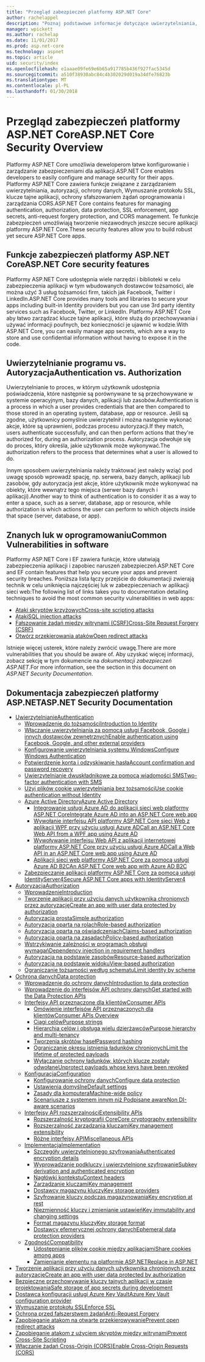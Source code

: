 ```yaml
---
title: "Przegląd zabezpieczeń platformy ASP.NET Core"
author: rachelappel
description: "Poznaj podstawowe informacje dotyczące uwierzytelniania, autoryzacji i zabezpieczeń w ASP.NET Core."
manager: wpickett
ms.author: rachelap
ms.date: 11/01/2017
ms.prod: asp.net-core
ms.technology: aspnet
ms.topic: article
uid: security/index
ms.openlocfilehash: e1aaae09fe69e6b65a917785b436f927fac5345d
ms.sourcegitcommit: a510f38930abc84c4b302029d019a34dfe76823b
ms.translationtype: MT
ms.contentlocale: pl-PL
ms.lasthandoff: 01/30/2018
---
```

# <a name="aspnet-core-security-overview"></a><span data-ttu-id="fc4e2-103">Przegląd zabezpieczeń platformy ASP.NET Core</span><span class="sxs-lookup"><span data-stu-id="fc4e2-103">ASP.NET Core Security Overview</span></span>

<span data-ttu-id="fc4e2-104">Platformy ASP.NET Core umożliwia deweloperom łatwe konfigurowanie i zarządzanie zabezpieczeniami dla aplikacji.</span><span class="sxs-lookup"><span data-stu-id="fc4e2-104">ASP.NET Core enables developers to easily configure and manage security for their apps.</span></span> <span data-ttu-id="fc4e2-105">Platformy ASP.NET Core zawiera funkcje związane z zarządzaniem uwierzytelniania, autoryzacji, ochrony danych, Wymuszanie protokołu SSL, klucze tajne aplikacji, ochrony sfałszowaniem żądań oprogramowania i zarządzania CORS.</span><span class="sxs-lookup"><span data-stu-id="fc4e2-105">ASP.NET Core contains features for managing authentication, authorization, data protection, SSL enforcement, app secrets, anti-request forgery protection, and CORS management.</span></span> <span data-ttu-id="fc4e2-106">Te funkcje zabezpieczeń umożliwiają tworzenie niezawodnych jeszcze secure aplikacji platformy ASP.NET Core.</span><span class="sxs-lookup"><span data-stu-id="fc4e2-106">These security features allow you to build robust yet secure ASP.NET Core apps.</span></span> 

## <a name="aspnet-core-security-features"></a><span data-ttu-id="fc4e2-107">Funkcje zabezpieczeń platformy ASP.NET Core</span><span class="sxs-lookup"><span data-stu-id="fc4e2-107">ASP.NET Core security features</span></span>

<span data-ttu-id="fc4e2-108">Platformy ASP.NET Core udostępnia wiele narzędzi i biblioteki w celu zabezpieczenia aplikacji w tym wbudowanych dostawców tożsamości, ale można użyć 3 usług tożsamości firm, takich jak Facebook, Twitter i LinkedIn.</span><span class="sxs-lookup"><span data-stu-id="fc4e2-108">ASP.NET Core provides many tools and libraries to secure your apps including built-in Identity providers but you can use 3rd party identity services such as Facebook, Twitter, or LinkedIn.</span></span> <span data-ttu-id="fc4e2-109">Platformy ASP.NET Core aby łatwo zarządzać klucze tajne aplikacji, które służą do przechowywania i używać informacji poufnych, bez konieczności je ujawnić w kodzie.</span><span class="sxs-lookup"><span data-stu-id="fc4e2-109">With ASP.NET Core, you can easily manage app secrets, which are a way to store and use confidential information without having to expose it in the code.</span></span> 

## <a name="authentication-vs-authorization"></a><span data-ttu-id="fc4e2-110">Uwierzytelnianie programu vs. Autoryzacja</span><span class="sxs-lookup"><span data-stu-id="fc4e2-110">Authentication vs. Authorization</span></span>

<span data-ttu-id="fc4e2-111">Uwierzytelnianie to proces, w którym użytkownik udostępnia poświadczenia, które następnie są porównywane te są przechowywane w systemie operacyjnym, bazy danych, aplikacji lub zasobów.</span><span class="sxs-lookup"><span data-stu-id="fc4e2-111">Authentication is a process in which a user provides credentials that are then compared to those stored in an operating system, database, app or resource.</span></span> <span data-ttu-id="fc4e2-112">Jeśli są zgodne, użytkownicy pomyślnie uwierzytelnił i można następnie wykonać akcje, które są uprawnieni, podczas procesu autoryzacji.</span><span class="sxs-lookup"><span data-stu-id="fc4e2-112">If they match, users authenticate successfully, and can then perform actions that they're authorized for, during an authorization process.</span></span> <span data-ttu-id="fc4e2-113">Autoryzacja odwołuje się do proces, który określa, jakie użytkownik może wykonywać.</span><span class="sxs-lookup"><span data-stu-id="fc4e2-113">The authorization refers to the process that determines what a user is allowed to do.</span></span> 

<span data-ttu-id="fc4e2-114">Innym sposobem uwierzytelniania należy traktować jest należy wziąć pod uwagę sposób wprowadź spację, np. serwera, bazy danych, aplikacji lub zasobów, gdy autoryzacja jest akcje, które użytkownik może wykonywać na obiekty, które wewnątrz tego miejsca (serwer bazy danych i aplikacji).</span><span class="sxs-lookup"><span data-stu-id="fc4e2-114">Another way to think of authentication is to consider it as a way to enter a space, such as a server, database, app or resource, while authorization is which actions the user can perform to which objects inside that space (server, database, or app).</span></span>

## <a name="common-vulnerabilities-in-software"></a><span data-ttu-id="fc4e2-115">Znanych luk w oprogramowaniu</span><span class="sxs-lookup"><span data-stu-id="fc4e2-115">Common Vulnerabilities in software</span></span>

<span data-ttu-id="fc4e2-116">Platformy ASP.NET Core i EF zawiera funkcje, które ułatwiają zabezpieczenia aplikacji i zapobiec naruszeń zabezpieczeń.</span><span class="sxs-lookup"><span data-stu-id="fc4e2-116">ASP.NET Core and EF contain features that help you secure your apps and prevent security breaches.</span></span> <span data-ttu-id="fc4e2-117">Poniższa lista łączy przejście do dokumentacji zwierają technik w celu uniknięcia najczęściej luk w zabezpieczeniach w aplikacji sieci web:</span><span class="sxs-lookup"><span data-stu-id="fc4e2-117">The following list of links takes you to documentation detailing techniques to avoid the most common security vulnerabilities in web apps:</span></span>

* [<span data-ttu-id="fc4e2-118">Ataki skryptów krzyżowych</span><span class="sxs-lookup"><span data-stu-id="fc4e2-118">Cross-site scripting attacks</span></span>](https://docs.microsoft.com/aspnet/core/security/cross-site-scripting)
* [<span data-ttu-id="fc4e2-119">Ataki</span><span class="sxs-lookup"><span data-stu-id="fc4e2-119">SQL injection attacks</span></span>](https://docs.microsoft.com/ef/core/querying/raw-sql)
* [<span data-ttu-id="fc4e2-120">Fałszowanie żądań między witrynami (CSRF)</span><span class="sxs-lookup"><span data-stu-id="fc4e2-120">Cross-Site Request Forgery (CSRF)</span></span>](https://docs.microsoft.com/aspnet/core/security/anti-request-forgery)
* [<span data-ttu-id="fc4e2-121">Otwórz przekierowania ataków</span><span class="sxs-lookup"><span data-stu-id="fc4e2-121">Open redirect attacks</span></span>](https://docs.microsoft.com/aspnet/core/security/preventing-open-redirects)

<span data-ttu-id="fc4e2-122">Istnieje więcej usterek, które należy zwrócić uwagę.</span><span class="sxs-lookup"><span data-stu-id="fc4e2-122">There are more vulnerabilities that you should be aware of.</span></span> <span data-ttu-id="fc4e2-123">Aby uzyskać więcej informacji, zobacz sekcję w tym dokumencie na *dokumentacji zabezpieczeń ASP.NET*.</span><span class="sxs-lookup"><span data-stu-id="fc4e2-123">For more information, see the section in this document on *ASP.NET Security Documentation*.</span></span> 

## <a name="aspnet-security-documentation"></a><span data-ttu-id="fc4e2-124">Dokumentacja zabezpieczeń platformy ASP.NET</span><span class="sxs-lookup"><span data-stu-id="fc4e2-124">ASP.NET Security Documentation</span></span>

*   [<span data-ttu-id="fc4e2-125">Uwierzytelnianie</span><span class="sxs-lookup"><span data-stu-id="fc4e2-125">Authentication</span></span>](authentication/index.md)
    *   [<span data-ttu-id="fc4e2-126">Wprowadzenie do tożsamości</span><span class="sxs-lookup"><span data-stu-id="fc4e2-126">Introduction to Identity</span></span>](authentication/identity.md)
    *   [<span data-ttu-id="fc4e2-127">Włączanie uwierzytelniania za pomocą usługi Facebook, Google i innych dostawców zewnętrznych</span><span class="sxs-lookup"><span data-stu-id="fc4e2-127">Enable authentication using Facebook, Google, and other external providers</span></span>](authentication/social/index.md)
    * [<span data-ttu-id="fc4e2-128">Konfigurowanie uwierzytelniania systemu Windows</span><span class="sxs-lookup"><span data-stu-id="fc4e2-128">Configure Windows Authentication</span></span>](authentication/windowsauth.md)
    *   [<span data-ttu-id="fc4e2-129">Potwierdzenie konta i odzyskiwanie hasła</span><span class="sxs-lookup"><span data-stu-id="fc4e2-129">Account confirmation and password recovery</span></span>](authentication/accconfirm.md)
    *   [<span data-ttu-id="fc4e2-130">Uwierzytelnianie dwuskładnikowe za pomocą wiadomości SMS</span><span class="sxs-lookup"><span data-stu-id="fc4e2-130">Two-factor authentication with SMS</span></span>](authentication/2fa.md) 
    *   [<span data-ttu-id="fc4e2-131">Użyj plików cookie uwierzytelniania bez tożsamości</span><span class="sxs-lookup"><span data-stu-id="fc4e2-131">Use cookie authentication without Identity</span></span>](authentication/cookie.md)
    *   [<span data-ttu-id="fc4e2-132">Azure Active Directory</span><span class="sxs-lookup"><span data-stu-id="fc4e2-132">Azure Active Directory</span></span>](authentication/azure-active-directory/index.md)
        *   [<span data-ttu-id="fc4e2-133">Integrowanie usługi Azure AD do aplikacji sieci web platformy ASP.NET Core</span><span class="sxs-lookup"><span data-stu-id="fc4e2-133">Integrate Azure AD into an ASP.NET Core web app</span></span>](https://azure.microsoft.com/documentation/samples/active-directory-dotnet-webapp-openidconnect-aspnetcore/)
        *   [<span data-ttu-id="fc4e2-134">Wywołanie interfejsu API platformy ASP.NET Core sieci Web z aplikacji WPF przy użyciu usługi Azure AD</span><span class="sxs-lookup"><span data-stu-id="fc4e2-134">Call an ASP.NET Core Web API from a WPF app using Azure AD</span></span>](https://azure.microsoft.com/documentation/samples/active-directory-dotnet-native-aspnetcore/)
        *   [<span data-ttu-id="fc4e2-135">Wywoływanie interfejsu Web API z aplikacji internetowej platformy ASP.NET Core przy użyciu usługi Azure AD</span><span class="sxs-lookup"><span data-stu-id="fc4e2-135">Call a Web API in an ASP.NET Core web app using Azure AD</span></span>](https://azure.microsoft.com/documentation/samples/active-directory-dotnet-webapp-webapi-openidconnect-aspnetcore/)
        *   [<span data-ttu-id="fc4e2-136">Aplikacji sieci web platformy ASP.NET Core za pomocą usługi Azure AD B2C</span><span class="sxs-lookup"><span data-stu-id="fc4e2-136">An ASP.NET Core web app with Azure AD B2C</span></span>](https://azure.microsoft.com/resources/samples/active-directory-b2c-dotnetcore-webapp/)
    *   [<span data-ttu-id="fc4e2-137">Zabezpieczanie aplikacji platformy ASP.NET Core za pomocą usługi IdentityServer4</span><span class="sxs-lookup"><span data-stu-id="fc4e2-137">Secure ASP.NET Core apps with IdentityServer4</span></span>](https://identityserver4.readthedocs.io)
*   [<span data-ttu-id="fc4e2-138">Autoryzacja</span><span class="sxs-lookup"><span data-stu-id="fc4e2-138">Authorization</span></span>](authorization/index.md)
    *   [<span data-ttu-id="fc4e2-139">Wprowadzenie</span><span class="sxs-lookup"><span data-stu-id="fc4e2-139">Introduction</span></span>](authorization/introduction.md)
    *   [<span data-ttu-id="fc4e2-140">Tworzenie aplikacji przy użyciu danych użytkownika chronionych przez autoryzację</span><span class="sxs-lookup"><span data-stu-id="fc4e2-140">Create an app with user data protected by authorization</span></span>](xref:security/authorization/secure-data)
    *   [<span data-ttu-id="fc4e2-141">Autoryzacja prosta</span><span class="sxs-lookup"><span data-stu-id="fc4e2-141">Simple authorization</span></span>](authorization/simple.md)
    *   [<span data-ttu-id="fc4e2-142">Autoryzacja oparta na rolach</span><span class="sxs-lookup"><span data-stu-id="fc4e2-142">Role-based authorization</span></span>](authorization/roles.md)
    *   [<span data-ttu-id="fc4e2-143">Autoryzacja oparta na oświadczeniach</span><span class="sxs-lookup"><span data-stu-id="fc4e2-143">Claims-based authorization</span></span>](authorization/claims.md)
    *   [<span data-ttu-id="fc4e2-144">Autoryzacja oparta na zasadach</span><span class="sxs-lookup"><span data-stu-id="fc4e2-144">Policy-based authorization</span></span>](authorization/policies.md)
    *   [<span data-ttu-id="fc4e2-145">Wstrzykiwanie zależności w programach obsługi wymagań</span><span class="sxs-lookup"><span data-stu-id="fc4e2-145">Dependency injection in requirement handlers</span></span>](authorization/dependencyinjection.md)
    *   [<span data-ttu-id="fc4e2-146">Autoryzacja na podstawie zasobów</span><span class="sxs-lookup"><span data-stu-id="fc4e2-146">Resource-based authorization</span></span>](authorization/resourcebased.md)
    *   [<span data-ttu-id="fc4e2-147">Autoryzacja na podstawie widoku</span><span class="sxs-lookup"><span data-stu-id="fc4e2-147">View-based authorization</span></span>](authorization/views.md)
    *   [<span data-ttu-id="fc4e2-148">Ograniczanie tożsamości według schematu</span><span class="sxs-lookup"><span data-stu-id="fc4e2-148">Limit identity by scheme</span></span>](authorization/limitingidentitybyscheme.md)
*   [<span data-ttu-id="fc4e2-149">Ochrona danych</span><span class="sxs-lookup"><span data-stu-id="fc4e2-149">Data protection</span></span>](data-protection/index.md)
    *   [<span data-ttu-id="fc4e2-150">Wprowadzenie do ochrony danych</span><span class="sxs-lookup"><span data-stu-id="fc4e2-150">Introduction to data protection</span></span>](data-protection/introduction.md)
    *   [<span data-ttu-id="fc4e2-151">Wprowadzenie do interfejsów API ochrony danych</span><span class="sxs-lookup"><span data-stu-id="fc4e2-151">Get started with the Data Protection APIs</span></span>](data-protection/using-data-protection.md)
    *   [<span data-ttu-id="fc4e2-152">Interfejsy API przeznaczone dla klientów</span><span class="sxs-lookup"><span data-stu-id="fc4e2-152">Consumer APIs</span></span>](data-protection/consumer-apis/index.md)
        *   [<span data-ttu-id="fc4e2-153">Omówienie interfejsów API przeznaczonych dla klientów</span><span class="sxs-lookup"><span data-stu-id="fc4e2-153">Consumer APIs Overview</span></span>](data-protection/consumer-apis/overview.md)
        *   [<span data-ttu-id="fc4e2-154">Ciągi celów</span><span class="sxs-lookup"><span data-stu-id="fc4e2-154">Purpose strings</span></span>](data-protection/consumer-apis/purpose-strings.md)
        *   [<span data-ttu-id="fc4e2-155">Hierarchia celów i obsługa wielu dzierżawców</span><span class="sxs-lookup"><span data-stu-id="fc4e2-155">Purpose hierarchy and multi-tenancy</span></span>](data-protection/consumer-apis/purpose-strings-multitenancy.md)
        *   [<span data-ttu-id="fc4e2-156">Tworzenia skrótów haseł</span><span class="sxs-lookup"><span data-stu-id="fc4e2-156">Password hashing</span></span>](data-protection/consumer-apis/password-hashing.md)
        *   [<span data-ttu-id="fc4e2-157">Ograniczanie okresu istnienia ładunków chronionych</span><span class="sxs-lookup"><span data-stu-id="fc4e2-157">Limit the lifetime of protected payloads</span></span>](data-protection/consumer-apis/limited-lifetime-payloads.md)
        *   [<span data-ttu-id="fc4e2-158">Wyłączanie ochrony ładunków, których klucze zostały odwołane</span><span class="sxs-lookup"><span data-stu-id="fc4e2-158">Unprotect payloads whose keys have been revoked</span></span>](data-protection/consumer-apis/dangerous-unprotect.md)
    *   [<span data-ttu-id="fc4e2-159">Konfiguracja</span><span class="sxs-lookup"><span data-stu-id="fc4e2-159">Configuration</span></span>](data-protection/configuration/index.md)
        *   [<span data-ttu-id="fc4e2-160">Konfigurowanie ochrony danych</span><span class="sxs-lookup"><span data-stu-id="fc4e2-160">Configure data protection</span></span>](data-protection/configuration/overview.md)
        *   [<span data-ttu-id="fc4e2-161">Ustawienia domyślne</span><span class="sxs-lookup"><span data-stu-id="fc4e2-161">Default settings</span></span>](data-protection/configuration/default-settings.md)
        *   [<span data-ttu-id="fc4e2-162">Zasady dla komputera</span><span class="sxs-lookup"><span data-stu-id="fc4e2-162">Machine-wide policy</span></span>](data-protection/configuration/machine-wide-policy.md)
        *   [<span data-ttu-id="fc4e2-163">Scenariusze z systemem innym niż Podpisane aware</span><span class="sxs-lookup"><span data-stu-id="fc4e2-163">Non DI-aware scenarios</span></span>](data-protection/configuration/non-di-scenarios.md)
    *   [<span data-ttu-id="fc4e2-164">Interfejsy API rozszerzalności</span><span class="sxs-lookup"><span data-stu-id="fc4e2-164">Extensibility APIs</span></span>](data-protection/extensibility/index.md)
        *   [<span data-ttu-id="fc4e2-165">Rozszerzalność kryptografii Core</span><span class="sxs-lookup"><span data-stu-id="fc4e2-165">Core cryptography extensibility</span></span>](data-protection/extensibility/core-crypto.md)
        *   [<span data-ttu-id="fc4e2-166">Rozszerzalność zarządzania kluczami</span><span class="sxs-lookup"><span data-stu-id="fc4e2-166">Key management extensibility</span></span>](data-protection/extensibility/key-management.md)
        *   [<span data-ttu-id="fc4e2-167">Różne interfejsy API</span><span class="sxs-lookup"><span data-stu-id="fc4e2-167">Miscellaneous APIs</span></span>](data-protection/extensibility/misc-apis.md)
    *   [<span data-ttu-id="fc4e2-168">Implementacja</span><span class="sxs-lookup"><span data-stu-id="fc4e2-168">Implementation</span></span>](data-protection/implementation/index.md)
        *   [<span data-ttu-id="fc4e2-169">Szczegóły uwierzytelnionego szyfrowania</span><span class="sxs-lookup"><span data-stu-id="fc4e2-169">Authenticated encryption details</span></span>](data-protection/implementation/authenticated-encryption-details.md)
        *   [<span data-ttu-id="fc4e2-170">Wyprowadzanie podkluczy i uwierzytelnione szyfrowanie</span><span class="sxs-lookup"><span data-stu-id="fc4e2-170">Subkey derivation and authenticated encryption</span></span>](data-protection/implementation/subkeyderivation.md)
        *   [<span data-ttu-id="fc4e2-171">Nagłówki kontekstu</span><span class="sxs-lookup"><span data-stu-id="fc4e2-171">Context headers</span></span>](data-protection/implementation/context-headers.md)
        *   [<span data-ttu-id="fc4e2-172">Zarządzanie kluczami</span><span class="sxs-lookup"><span data-stu-id="fc4e2-172">Key management</span></span>](data-protection/implementation/key-management.md)
        *   [<span data-ttu-id="fc4e2-173">Dostawcy magazynu kluczy</span><span class="sxs-lookup"><span data-stu-id="fc4e2-173">Key storage providers</span></span>](data-protection/implementation/key-storage-providers.md)
        *   [<span data-ttu-id="fc4e2-174">Szyfrowanie kluczy podczas magazynowania</span><span class="sxs-lookup"><span data-stu-id="fc4e2-174">Key encryption at rest</span></span>](data-protection/implementation/key-encryption-at-rest.md)
        *   [<span data-ttu-id="fc4e2-175">Niezmienność kluczy i zmienianie ustawień</span><span class="sxs-lookup"><span data-stu-id="fc4e2-175">Key immutability and changing settings</span></span>](data-protection/implementation/key-immutability.md)
        *   [<span data-ttu-id="fc4e2-176">Format magazynu kluczy</span><span class="sxs-lookup"><span data-stu-id="fc4e2-176">Key storage format</span></span>](data-protection/implementation/key-storage-format.md)
        *   [<span data-ttu-id="fc4e2-177">Dostawcy efemerycznej ochrony danych</span><span class="sxs-lookup"><span data-stu-id="fc4e2-177">Ephemeral data protection providers</span></span>](data-protection/implementation/key-storage-ephemeral.md)
    *   [<span data-ttu-id="fc4e2-178">Zgodność</span><span class="sxs-lookup"><span data-stu-id="fc4e2-178">Compatibility</span></span>](data-protection/compatibility/index.md)
        *   [<span data-ttu-id="fc4e2-179">Udostępnianie plików cookie między aplikacjami</span><span class="sxs-lookup"><span data-stu-id="fc4e2-179">Share cookies among apps</span></span>](data-protection/compatibility/cookie-sharing.md)
        *   [<span data-ttu-id="fc4e2-180">Zamienianie elementu <machineKey> na platformie ASP.NET</span><span class="sxs-lookup"><span data-stu-id="fc4e2-180">Replace <machineKey> in ASP.NET</span></span>](data-protection/compatibility/replacing-machinekey.md)
*   [<span data-ttu-id="fc4e2-181">Tworzenie aplikacji przy użyciu danych użytkownika chronionych przez autoryzację</span><span class="sxs-lookup"><span data-stu-id="fc4e2-181">Create an app with user data protected by authorization</span></span>](xref:security/authorization/secure-data)
*   [<span data-ttu-id="fc4e2-182">Bezpieczne przechowywanie kluczy tajnych aplikacji w czasie projektowania</span><span class="sxs-lookup"><span data-stu-id="fc4e2-182">Safe storage of app secrets during development</span></span>](app-secrets.md)
*   [<span data-ttu-id="fc4e2-183">Dostawca konfiguracji usługi Azure Key Vault</span><span class="sxs-lookup"><span data-stu-id="fc4e2-183">Azure Key Vault configuration provider</span></span>](key-vault-configuration.md)
*   [<span data-ttu-id="fc4e2-184">Wymuszanie protokołu SSL</span><span class="sxs-lookup"><span data-stu-id="fc4e2-184">Enforce SSL</span></span>](enforcing-ssl.md)
*   [<span data-ttu-id="fc4e2-185">Ochrona przed fałszerstwem żądań</span><span class="sxs-lookup"><span data-stu-id="fc4e2-185">Anti-Request Forgery</span></span>](anti-request-forgery.md)
*   [<span data-ttu-id="fc4e2-186">Zapobieganie atakom na otwarte przekierowywanie</span><span class="sxs-lookup"><span data-stu-id="fc4e2-186">Prevent open redirect attacks</span></span>](preventing-open-redirects.md)
*   [<span data-ttu-id="fc4e2-187">Zapobieganie atakom z użyciem skryptów między witrynami</span><span class="sxs-lookup"><span data-stu-id="fc4e2-187">Prevent Cross-Site Scripting</span></span>](cross-site-scripting.md)
*   [<span data-ttu-id="fc4e2-188">Włączanie żądań Cross-Origin (CORS)</span><span class="sxs-lookup"><span data-stu-id="fc4e2-188">Enable Cross-Origin Requests (CORS)</span></span>](cors.md)
